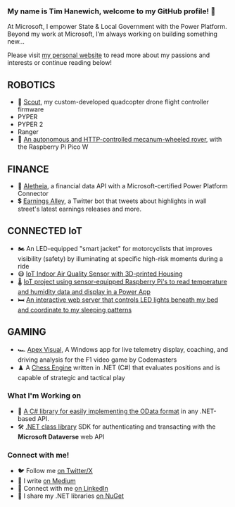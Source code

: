### My name is Tim Hanewich, welcome to my GitHub profile! 👋
At Microsoft, I empower State & Local Government with the Power Platform. Beyond my work at Microsoft, I’m always working on building something new...

Please visit [my personal website](https://timhanewich.github.io/) to read more about my passions and interests or continue reading below!

## ROBOTICS
- 🚁 [Scout](https://medium.com/@timhanewich/my-greatest-engineering-accomplishment-the-scout-flight-controller-d8937fb45b24), my custom-developed quadcopter drone flight controller firmware
- PYPER
- PYPER 2
- Ranger
- 🤖 [An autonomous and HTTP-controlled mecanum-wheeled rover](https://youtu.be/aail1p8Snfg), with the Raspberry Pi Pico W

## FINANCE
- 🔗 [Aletheia](https://aletheiaapi.com/), a financial data API with a Microsoft-certified Power Platform Connector 
- 💲 [Earnings Alley](https://twitter.com/EarningsAlley?s=20&t=bwCZPkYYZ-xK9WZpRiQWHg), a Twitter bot that tweets about highlights in wall street's latest earnings releases and more.

## CONNECTED IoT
- 🏍️ An LED-equipped "smart jacket" for motorcyclists that improves visibility (safety) by illuminating at specific high-risk moments during a ride
- 😷 [IoT Indoor Air Quality Sensor with 3D-printed Housing](https://github.com/TimHanewich/air-quality-box)
- 🌡️ [IoT project using sensor-equipped Raspberry Pi's to read temperature and humidity data and display in a Power App](https://youtu.be/BYmdi3mYHhM)
- 🛏️ [An interactive web server that controls LED lights beneath my bed and coordinate to my sleeping patterns](https://github.com/TimHanewich/bed-light-server)

## GAMING
- 🏎️ [Apex Visual](https://apps.microsoft.com/store/detail/apex-visual/9P5BLJV6W9B5), A Windows app for live telemetry display, coaching, and driving analysis for the F1 video game by Codemasters
- ♟️ A [Chess Engine](https://github.com/TimHanewich/TimHanewich.Chess) written in .NET (C#) that evaluates positions and is capable of strategic and tactical play

### What I'm Working on
- 🧰 [A C# library for easily implementing the OData format](https://github.com/TimHanewich/TimHanewich.OData) in any .NET-based API.
- 🛠️ [.NET class library](https://github.com/TimHanewich/TimHanewich.Cds) SDK for authenticating and transacting with the **Microsoft Dataverse** web API


### Connect with me!
- 🐦 Follow me [on Twitter/X](https://twitter.com/TimHanewich)
- 🔖 I write [on Medium](https://timhanewich.medium.com/)
- 💼 Connect with me [on LinkedIn](http://linkedin.com/in/TimHanewich)
- 🔧 I share my .NET libraries [on NuGet](https://www.nuget.org/profiles/TimHanewich)


<!--
**TimHanewich/TimHanewich** is a ✨ _special_ ✨ repository because its `README.md` (this file) appears on your GitHub profile.

Here are some ideas to get you started:

- 🔭 I’m currently working on ...
- 🌱 I’m currently learning ...
- 👯 I’m looking to collaborate on ...
- 🤔 I’m looking for help with ...
- 💬 Ask me about ...
- 📫 How to reach me: ...
- 😄 Pronouns: ...
- ⚡ Fun fact: ...
-->
